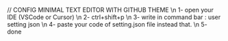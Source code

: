 // CONFIG MINIMAL TEXT EDITOR WITH GITHUB THEME \n
1- open your IDE (VSCode or Cursor) \n
2- ctrl+shift+p \n
3- write in command bar : user setting json \n
4- paste your code of setting.json file instead that. \n
5- done